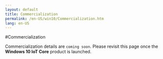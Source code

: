 ```yaml
---
layout: default
title: Commercialization
permalink: /en-US/win10/Commercialization.htm
lang: en-US
---
```


#Commercialization

Commercialization details are `coming soon`.  Please revisit this page once the **Windows 10 IoT Core** product is launched.

